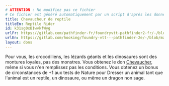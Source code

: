 ```yaml
---
# ATTENTION : Ne modifiez pas ce fichier
# Ce fichier est généré automatiquement par un script d'après les données du module Foundry VTT officiel et de sa traduction
title: Chevaucheur de reptile
titleEn: Reptile Rider
id: k31sg0xBIwvkfWyg
urlFr: https://gitlab.com/pathfinder-fr/foundryvtt-pathfinder2-fr/-/blob/master/data/feats/k31sg0xBIwvkfWyg.htm
urlEn: https://gitlab.com/hooking/foundry-vtt---pathfinder-2e/-/blob/master/packs/data/feats.db/reptile-rider.json
layout: dons
---
```

Pour vous, les crocodiliens, les lézards géants et les dinosaures sont des montures loyales, pas des monstres. Vous obtenez le don [Chevaucher](chevaucher.md), même si vous n'en remplissez pas les conditions. Vous obtenez un bonus de circonstances de +1 aux tests de Nature pour Dresser un animal tant que l'animal est un reptile, un dinosaure, ou même un dragon non sage.
